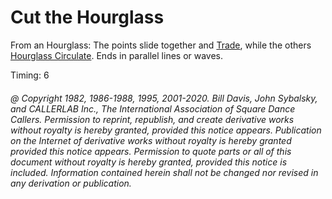 
# Cut the Hourglass

From an Hourglass: The points slide together and [Trade](../b2/trade.md), while the others 
[Hourglass Circulate](hourglass_circulate.md). Ends in parallel lines or waves.

Timing: 6
###### @ Copyright 1982, 1986-1988, 1995, 2001-2020. Bill Davis, John Sybalsky, and CALLERLAB Inc., The International Association of Square Dance Callers. Permission to reprint, republish, and create derivative works without royalty is hereby granted, provided this notice appears. Publication on the Internet of derivative works without royalty is hereby granted provided this notice appears. Permission to quote parts or all of this document without royalty is hereby granted, provided this notice is included. Information contained herein shall not be changed nor revised in any derivation or publication.

